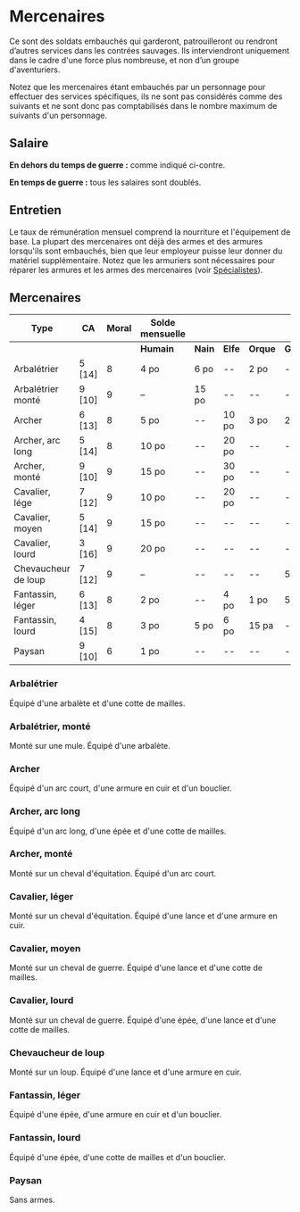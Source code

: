 # Mercenaires


Ce sont des soldats embauchés qui garderont, patrouilleront ou rendront
d’autres services dans les contrées sauvages. Ils interviendront
uniquement dans le cadre d'une force plus nombreuse, et non d’un groupe
d'aventuriers.

Notez que les mercenaires étant embauchés par un personnage pour
effectuer des services spécifiques, ils ne sont pas considérés comme des
suivants et ne sont donc pas comptabilisés dans le nombre maximum de
suivants d'un personnage.

## Salaire

**En dehors du temps de guerre :** comme indiqué ci-contre.

**En temps de guerre :** tous les salaires sont doublés.

## Entretien

Le taux de rémunération mensuel comprend la nourriture et l'équipement
de base. La plupart des mercenaires ont déjà des armes et des armures
lorsqu'ils sont embauchés, bien que leur employeur puisse leur donner du
matériel supplémentaire. Notez que les armuriers sont nécessaires pour
réparer les armures et les armes des mercenaires (voir
[Spécialistes](Spécialistes.md)).

## Mercenaires

| **Type**            | **CA**   | **Moral** | **Solde mensuelle** |          |          |           |             |
|---------------------|----------|-----------|---------------------|----------|----------|-----------|-------------|
|                     |          |           | **Humain**          | **Nain** | **Elfe** | **Orque** | **Gobelin** |
| Arbalétrier         | 5 \[14\] | 8         | 4 po                | 6 po     | --       | 2 po      | --          |
| Arbalétrier monté   | 9 \[10\] | 9         | –                   | 15 po    | --       | --        | --          |
| Archer              | 6 \[13\] | 8         | 5 po                | --       | 10 po    | 3 po      | 2 po        |
| Archer, arc long    | 5 \[14\] | 8         | 10 po               | --       | 20 po    | --        | --          |
| Archer, monté       | 9 \[10\] | 9         | 15 po               | --       | 30 po    | --        | --          |
| Cavalier, lége      | 7 \[12\] | 9         | 10 po               | --       | 20 po    | --        | --          |
| Cavalier, moyen     | 5 \[14\] | 9         | 15 po               | --       | --       | --        | --          |
| Cavalier, lourd     | 3 \[16\] | 9         | 20 po               | --       | --       | --        | --          |
| Chevaucheur de loup | 7 \[12\] | 9         | –                   | --       | --       | --        | 5 po        |
| Fantassin, léger    | 6 \[13\] | 8         | 2 po                | --       | 4 po     | 1 po      | 5 po        |
| Fantassin, lourd    | 4 \[15\] | 8         | 3 po                | 5 po     | 6 po     | 15 pa     | --          |
| Paysan              | 9 \[10\] | 6         | 1 po                | --       | --       | --        | --          |

### Arbalétrier

Équipé d'une arbalète et d'une cotte de mailles.

### Arbalétrier, monté

Monté sur une mule. Équipé d'une arbalète.

### Archer

Équipé d'un arc court, d'une armure en cuir et d'un bouclier.

### Archer, arc long

Équipé d'un arc long, d'une épée et d'une cotte de mailles.

### Archer, monté

Monté sur un cheval d'équitation. Équipé d'un arc court.

### Cavalier, léger

Monté sur un cheval d'équitation. Équipé d'une lance et d'une armure en
cuir.

### Cavalier, moyen

Monté sur un cheval de guerre. Équipé d'une lance et d'une cotte de
mailles.

### Cavalier, lourd

Monté sur un cheval de guerre. Équipé d'une épée, d'une lance et d'une
cotte de mailles.

### Chevaucheur de loup

Monté sur un loup. Équipé d'une lance et d'une armure en cuir.

### Fantassin, léger

Équipé d'une épée, d'une armure en cuir et d'un bouclier.

### Fantassin, lourd

Équipé d'une épée, d'une cotte de mailles et d'un bouclier.

### Paysan

Sans armes.